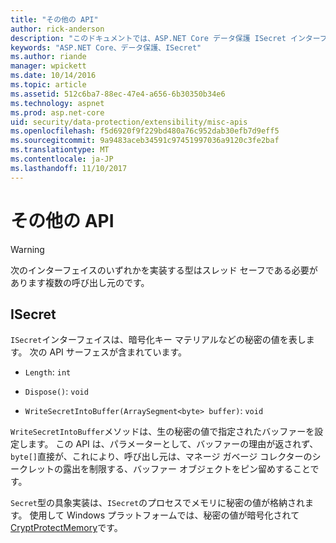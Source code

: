 ```yaml
---
title: "その他の API"
author: rick-anderson
description: "このドキュメントでは、ASP.NET Core データ保護 ISecret インターフェイスについて説明します。"
keywords: "ASP.NET Core、データ保護、ISecret"
ms.author: riande
manager: wpickett
ms.date: 10/14/2016
ms.topic: article
ms.assetid: 512c6ba7-88ec-47e4-a656-6b30350b34e6
ms.technology: aspnet
ms.prod: asp.net-core
uid: security/data-protection/extensibility/misc-apis
ms.openlocfilehash: f5d6920f9f229bd480a76c952dab30efb7d9eff5
ms.sourcegitcommit: 9a9483aceb34591c97451997036a9120c3fe2baf
ms.translationtype: MT
ms.contentlocale: ja-JP
ms.lasthandoff: 11/10/2017
---
```

# <a name="miscellaneous-apis"></a>その他の API

<a name="data-protection-extensibility-mics-apis"></a>

>[!WARNING]
> 次のインターフェイスのいずれかを実装する型はスレッド セーフである必要があります複数の呼び出し元のです。

## <a name="isecret"></a>ISecret

`ISecret`インターフェイスは、暗号化キー マテリアルなどの秘密の値を表します。 次の API サーフェスが含まれています。

* `Length`: `int`

* `Dispose()`: `void`

* `WriteSecretIntoBuffer(ArraySegment<byte> buffer)`: `void`

`WriteSecretIntoBuffer`メソッドは、生の秘密の値で指定されたバッファーを設定します。 この API は、パラメーターとして、バッファーの理由が返されず、`byte[]`直接が、これにより、呼び出し元は、マネージ ガベージ コレクターのシークレットの露出を制限する、バッファー オブジェクトをピン留めすることです。

`Secret`型の具象実装は、`ISecret`のプロセスでメモリに秘密の値が格納されます。 使用して Windows プラットフォームでは、秘密の値が暗号化されて[CryptProtectMemory](https://msdn.microsoft.com/library/windows/desktop/aa380262(v=vs.85).aspx)です。
